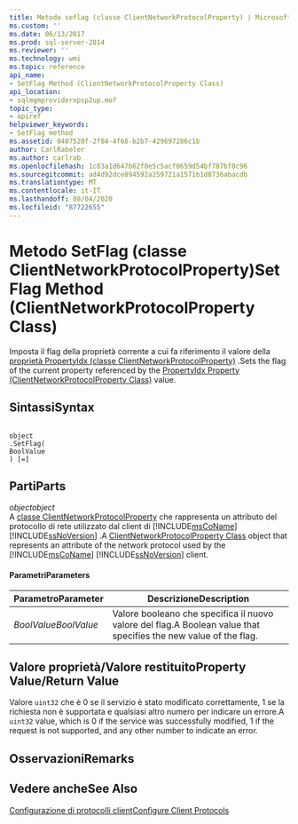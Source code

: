 ```yaml
---
title: Metodo seflag (classe ClientNetworkProtocolProperty) | Microsoft Docs
ms.custom: ''
ms.date: 06/13/2017
ms.prod: sql-server-2014
ms.reviewer: ''
ms.technology: wmi
ms.topic: reference
api_name:
- SetFlag Method (ClientNetworkProtocolProperty Class)
api_location:
- sqlmgmproviderxpsp2up.mof
topic_type:
- apiref
helpviewer_keywords:
- SetFlag method
ms.assetid: 0407520f-2f84-4f68-b2b7-429697286c1b
author: CarlRabeler
ms.author: carlrab
ms.openlocfilehash: 1c83a1d647b62f0e5c5acf0659d54bf787bf0c96
ms.sourcegitcommit: ad4d92dce894592a259721a1571b1d8736abacdb
ms.translationtype: MT
ms.contentlocale: it-IT
ms.lasthandoff: 08/04/2020
ms.locfileid: "87722655"
---
```

# <a name="setflag-method-clientnetworkprotocolproperty-class"></a><span data-ttu-id="8db0b-102">Metodo SetFlag (classe ClientNetworkProtocolProperty)</span><span class="sxs-lookup"><span data-stu-id="8db0b-102">SetFlag Method (ClientNetworkProtocolProperty Class)</span></span>
  <span data-ttu-id="8db0b-103">Imposta il flag della proprietà corrente a cui fa riferimento il valore della [proprietà PropertyIdx (classe ClientNetworkProtocolProperty)](clientnetworkprotocolproperty-class.md) .</span><span class="sxs-lookup"><span data-stu-id="8db0b-103">Sets the flag of the current property referenced by the [PropertyIdx Property (ClientNetworkProtocolProperty Class)](clientnetworkprotocolproperty-class.md) value.</span></span>  
  
## <a name="syntax"></a><span data-ttu-id="8db0b-104">Sintassi</span><span class="sxs-lookup"><span data-stu-id="8db0b-104">Syntax</span></span>  
  
```  
  
object  
.SetFlag(  
BoolValue  
) [=]  
```  
  
## <a name="parts"></a><span data-ttu-id="8db0b-105">Parti</span><span class="sxs-lookup"><span data-stu-id="8db0b-105">Parts</span></span>  
 <span data-ttu-id="8db0b-106">*object*</span><span class="sxs-lookup"><span data-stu-id="8db0b-106">*object*</span></span>  
 <span data-ttu-id="8db0b-107">A [classe ClientNetworkProtocolProperty](clientnetworkprotocolproperty-class.md) che rappresenta un attributo del protocollo di rete utilizzato dal client di [!INCLUDE[msCoName](../../../includes/msconame-md.md)] [!INCLUDE[ssNoVersion](../../../includes/ssnoversion-md.md)] .</span><span class="sxs-lookup"><span data-stu-id="8db0b-107">A [ClientNetworkProtocolProperty Class](clientnetworkprotocolproperty-class.md) object that represents an attribute of the network protocol used by the [!INCLUDE[msCoName](../../../includes/msconame-md.md)] [!INCLUDE[ssNoVersion](../../../includes/ssnoversion-md.md)] client.</span></span>  
  
#### <a name="parameters"></a><span data-ttu-id="8db0b-108">Parametri</span><span class="sxs-lookup"><span data-stu-id="8db0b-108">Parameters</span></span>  
  
|<span data-ttu-id="8db0b-109">Parametro</span><span class="sxs-lookup"><span data-stu-id="8db0b-109">Parameter</span></span>|<span data-ttu-id="8db0b-110">Descrizione</span><span class="sxs-lookup"><span data-stu-id="8db0b-110">Description</span></span>|  
|---------------|-----------------|  
|<span data-ttu-id="8db0b-111">*BoolValue*</span><span class="sxs-lookup"><span data-stu-id="8db0b-111">*BoolValue*</span></span>|<span data-ttu-id="8db0b-112">Valore booleano che specifica il nuovo valore del flag.</span><span class="sxs-lookup"><span data-stu-id="8db0b-112">A Boolean value that specifies the new value of the flag.</span></span>|  
  
## <a name="property-valuereturn-value"></a><span data-ttu-id="8db0b-113">Valore proprietà/Valore restituito</span><span class="sxs-lookup"><span data-stu-id="8db0b-113">Property Value/Return Value</span></span>  
 <span data-ttu-id="8db0b-114">Valore `uint32` che è 0 se il servizio è stato modificato correttamente, 1 se la richiesta non è supportata e qualsiasi altro numero per indicare un errore.</span><span class="sxs-lookup"><span data-stu-id="8db0b-114">A `uint32` value, which is 0 if the service was successfully modified, 1 if the request is not supported, and any other number to indicate an error.</span></span>  
  
## <a name="remarks"></a><span data-ttu-id="8db0b-115">Osservazioni</span><span class="sxs-lookup"><span data-stu-id="8db0b-115">Remarks</span></span>  
  
## <a name="see-also"></a><span data-ttu-id="8db0b-116">Vedere anche</span><span class="sxs-lookup"><span data-stu-id="8db0b-116">See Also</span></span>  
 [<span data-ttu-id="8db0b-117">Configurazione di protocolli client</span><span class="sxs-lookup"><span data-stu-id="8db0b-117">Configure Client Protocols</span></span>](../../../database-engine/configure-windows/configure-client-protocols.md)  
  
  
